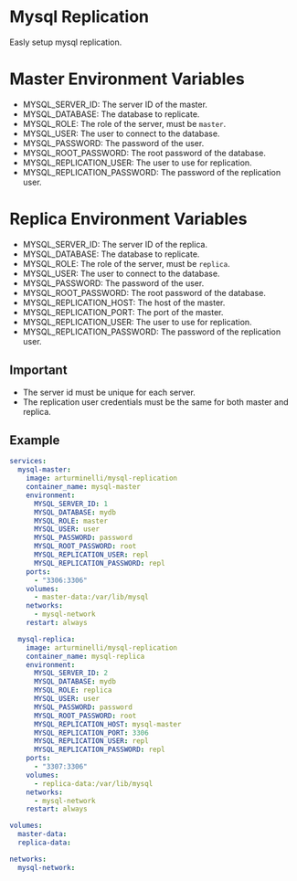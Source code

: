 # Mysql Replication

Easly setup mysql replication.

# Master Environment Variables

- MYSQL_SERVER_ID: The server ID of the master.
- MYSQL_DATABASE: The database to replicate.
- MYSQL_ROLE: The role of the server, must be `master`.
- MYSQL_USER: The user to connect to the database.
- MYSQL_PASSWORD: The password of the user.
- MYSQL_ROOT_PASSWORD: The root password of the database.
- MYSQL_REPLICATION_USER: The user to use for replication.
- MYSQL_REPLICATION_PASSWORD: The password of the replication user.

# Replica Environment Variables

- MYSQL_SERVER_ID: The server ID of the replica.
- MYSQL_DATABASE: The database to replicate.
- MYSQL_ROLE: The role of the server, must be `replica`.
- MYSQL_USER: The user to connect to the database.
- MYSQL_PASSWORD: The password of the user.
- MYSQL_ROOT_PASSWORD: The root password of the database.
- MYSQL_REPLICATION_HOST: The host of the master.
- MYSQL_REPLICATION_PORT: The port of the master.
- MYSQL_REPLICATION_USER: The user to use for replication.
- MYSQL_REPLICATION_PASSWORD: The password of the replication user.

## Important

- The server id must be unique for each server.
- The replication user credentials must be the same for both master and replica.

## Example

```yaml
services:
  mysql-master:
    image: arturminelli/mysql-replication
    container_name: mysql-master
    environment:
      MYSQL_SERVER_ID: 1
      MYSQL_DATABASE: mydb
      MYSQL_ROLE: master
      MYSQL_USER: user
      MYSQL_PASSWORD: password
      MYSQL_ROOT_PASSWORD: root
      MYSQL_REPLICATION_USER: repl
      MYSQL_REPLICATION_PASSWORD: repl
    ports:
      - "3306:3306"
    volumes:
      - master-data:/var/lib/mysql
    networks:
      - mysql-network
    restart: always

  mysql-replica:
    image: arturminelli/mysql-replication
    container_name: mysql-replica
    environment:
      MYSQL_SERVER_ID: 2
      MYSQL_DATABASE: mydb
      MYSQL_ROLE: replica
      MYSQL_USER: user
      MYSQL_PASSWORD: password
      MYSQL_ROOT_PASSWORD: root
      MYSQL_REPLICATION_HOST: mysql-master
      MYSQL_REPLICATION_PORT: 3306
      MYSQL_REPLICATION_USER: repl
      MYSQL_REPLICATION_PASSWORD: repl
    ports:
      - "3307:3306"
    volumes:
      - replica-data:/var/lib/mysql
    networks:
      - mysql-network
    restart: always

volumes:
  master-data:
  replica-data:

networks:
  mysql-network:

```
